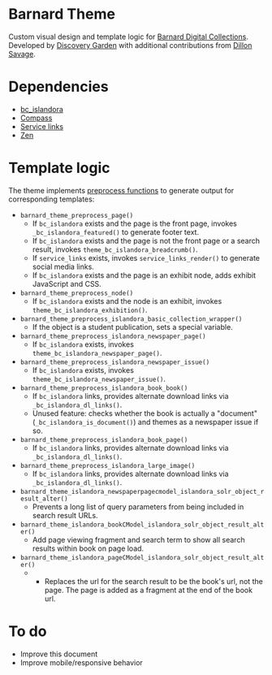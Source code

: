 # Barnard Theme

Custom visual design and template logic for [Barnard Digital Collections](http://digitalcollections.barnard.edu). Developed by [Discovery Garden](https://github.com/discoverygarden) with additional contributions from [Dillon Savage](http://github.com/dillonsavage).

# Dependencies

* [bc_islandora](http://github.com/BarnardArchives/bc_islandora)
* [Compass](http://compass-style.org/)
* [Service links](https://www.drupal.org/project/service_links)
* [Zen](https://www.drupal.org/project/zen)

# Template logic

The theme implements [preprocess functions](https://www.drupal.org/node/223430) to generate output for corresponding templates:

* `barnard_theme_preprocess_page()`
  * If `bc_islandora` exists and the page is the front page, invokes `_bc_islandora_featured()` to generate footer text.
  * If `bc_islandora` exists and the page is not the front page or a search result, invokes `theme_bc_islandora_breadcrumb()`.
  * If `service_links` exists, invokes `service_links_render()` to generate social media links.
  * If `bc_islandora` exists and the page is an exhibit node, adds exhibit JavaScript and CSS.
* `barnard_theme_preprocess_node()`
  * If `bc_islandora` exists and the node is an exhibit, invokes `theme_bc_islandora_exhibition()`.
* `barnard_theme_preprocess_islandora_basic_collection_wrapper()`
  * If the object is a student publication, sets a special variable.
* `barnard_theme_preprocess_islandora_newspaper_page()`
  * If `bc_islandora` exists, invokes `theme_bc_islandora_newspaper_page()`.
* `barnard_theme_preprocess_islandora_newspaper_issue()`
  * If `bc_islandora` exists, invokes `theme_bc_islandora_newspaper_issue()`.
* `barnard_theme_preprocess_islandora_book_book()`
  * If `bc_islandora` links, provides alternate download links via `_bc_islandora_dl_links()`.
  * Unused feature: checks whether the book is actually a "document" (`_bc_islandora_is_document()`) and themes as a newspaper issue if so.
* `barnard_theme_preprocess_islandora_book_page()`
  * If `bc_islandora` links, provides alternate download links via `_bc_islandora_dl_links()`.
* `barnard_theme_preprocess_islandora_large_image()`
  * If `bc_islandora` links, provides alternate download links via `_bc_islandora_dl_links()`.
* `barnard_theme_islandora_newspaperpagecmodel_islandora_solr_object_result_alter()`
  * Prevents a long list of query parameters from being included in search result URLs.
* `barnard_theme_islandora_bookCModel_islandora_solr_object_result_alter()`
  * Add page viewing fragment and search term to show all search results within book on page load.
* `barnard_theme_islandora_pageCModel_islandora_solr_object_result_alter()`
  *  * Replaces the url for the search result to be the book's url, not the page. The page is added as a fragment at the end of the book url.

# To do

* Improve this document
* Improve mobile/responsive behavior